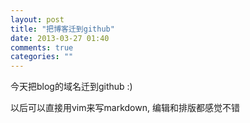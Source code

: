 ```yaml
---
layout: post
title: "把博客迁到github"
date: 2013-03-27 01:40
comments: true
categories: ""
---
```


今天把blog的域名迁到github :)

以后可以直接用vim来写markdown, 编辑和排版都感觉不错
